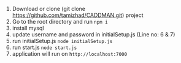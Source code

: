 1. Download or clone (git clone https://github.com/tamizhad/CADDMAN.git) project
2. Go to the root directory and run `npm i`
3. install mysql
4. update username and password in initialSetup.js (Line no: 6 & 7)
5. run initialSetup.js `node initialSetup.js`
6. run start.js `node start.js`
7. application will run on `http://localhost:7000`